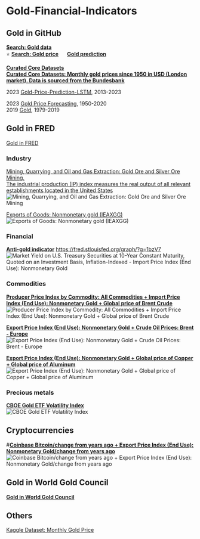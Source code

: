 # Gold-Financial-Indicators

## Gold in GitHub
**[Search: Gold data](https://github.com/search?q=Gold+data&type=repositories)**       
:star: **[Search: Gold price](https://github.com/search?q=Gold+price&type=repositories) &nbsp; &nbsp; &nbsp; [Gold prediction](https://github.com/search?q=Gold+prediction&type=repositories)**        
              
**[Curated Core Datasets](https://github.com/datasets)**                  
**[Curated Core Datasets: Monthly gold prices since 1950 in USD (London market). Data is sourced from the Bundesbank](https://github.com/datasets/gold-prices)**            

2023 [Gold-Price-Prediction-LSTM](https://github.com/FarzadNekouee/Gold-Price-Prediction-LSTM), 2013-2023                                  

2023 [Gold Price Forecasting](https://github.com/yennhi95zz/predict-gold-prices), 1950-2020              
2019 [Gold](https://github.com/syyunn/gold), 1979-2019                      


## Gold in FRED            
[Gold in FRED](https://fred.stlouisfed.org/searchresults/?st=Gold)                 

### Industry        
[Mining, Quarrying, and Oil and Gas Extraction: Gold Ore and Silver Ore Mining.                               
The industrial production (IP) index measures the real output of all relevant establishments located in the United States](https://fred.stlouisfed.org/graph/?g=1bMru)         
![Mining, Quarrying, and Oil and Gas Extraction: Gold Ore and Silver Ore Mining](https://fred.stlouisfed.org/graph/fredgraph.png?g=1bMru)

[Exports of Goods: Nonmonetary gold (IEAXGG)](https://fred.stlouisfed.org/graph/?g=1bMrW)
![Exports of Goods: Nonmonetary gold (IEAXGG)](https://fred.stlouisfed.org/graph/fredgraph.png?g=1bMrW)

### Financial
**[Anti-gold indicator](https://iv-g.livejournal.com/1460002.html)**  https://fred.stlouisfed.org/graph/?g=1bzV7                         
![Market Yield on U.S. Treasury Securities at 10-Year Constant Maturity, Quoted on an Investment Basis, Inflation-Indexed  - Import Price Index (End Use): Nonmonetary Gold](https://fred.stlouisfed.org/graph/fredgraph.png?g=1bzV7)                                 


### Commodities
**[Producer Price Index by Commodity: All Commodities + Import Price Index (End Use): Nonmonetary Gold  + Global price of Brent Crude](https://fred.stlouisfed.org/graph/?g=1bAoz)**
![Producer Price Index by Commodity: All Commodities + Import Price Index (End Use): Nonmonetary Gold  + Global price of Brent Crude](https://fred.stlouisfed.org/graph/fredgraph.png?g=1bAoz)

**[Export Price Index (End Use): Nonmonetary Gold  + Crude Oil Prices: Brent - Europe](https://fred.stlouisfed.org/graph/?g=1bzXD)**              
![Export Price Index (End Use): Nonmonetary Gold  + Crude Oil Prices: Brent - Europe](https://fred.stlouisfed.org/graph/fredgraph.png?g=1bzXD)         

**[Export Price Index (End Use): Nonmonetary Gold + Global price of Copper + Global price of Aluminum](https://fred.stlouisfed.org/graph/?g=1bzW5)**
![Export Price Index (End Use): Nonmonetary Gold + Global price of Copper + Global price of Aluminum](https://fred.stlouisfed.org/graph/fredgraph.png?g=1bzW5)

### Precious metals
**[CBOE Gold ETF Volatility Index](https://fred.stlouisfed.org/graph/?g=1bzVn)**                     
![CBOE Gold ETF Volatility Index](https://fred.stlouisfed.org/graph/fredgraph.png?g=1bzVn)               

## Cryptocurrencies
#**[Coinbase Bitcoin/change from years ago + Export Price Index (End Use): Nonmonetary Gold/change from years ago](https://fred.stlouisfed.org/graph/?g=1bzYu)**            
![Coinbase Bitcoin/change from years ago + Export Price Index (End Use): Nonmonetary Gold/change from years ago](https://fred.stlouisfed.org/graph/fredgraph.png?g=1bzYu)                


## Gold in World Gold Council              
**[Gold in World Gold Council](https://www.gold.org/goldhub/data)**                
       
## Others            
[Kaggle Dataset: Monthly Gold Price](https://www.kaggle.com/datasets/nhiyen/monthly-gold-price)                       

